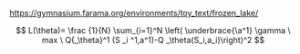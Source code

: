 https://gymnasium.farama.org/environments/toy_text/frozen_lake/  

$$ L(\theta)= \frac {1}{N} \sum_{i=1}^N \left( \underbrace{\a^1} \gamma \ max \ Q{_\theta}^1 (S _i ^1,a^1)-Q _\theta(S_i,a_i)\right)^2  $$
